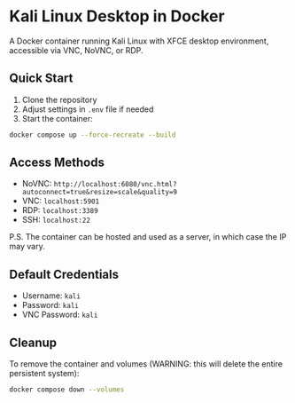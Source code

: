 # Kali Linux Desktop in Docker

A Docker container running Kali Linux with XFCE desktop environment, accessible via VNC, NoVNC, or RDP.

## Quick Start

1. Clone the repository
2. Adjust settings in `.env` file if needed
3. Start the container:
```bash
docker compose up --force-recreate --build
```

## Access Methods

- NoVNC: `http://localhost:6080/vnc.html?autoconnect=true&resize=scale&quality=9`
- VNC: `localhost:5901`
- RDP: `localhost:3389`
- SSH: `localhost:22`

P.S. The container can be hosted and used as a server, in which case the IP may vary.

## Default Credentials

- Username: `kali`
- Password: `kali`
- VNC Password: `kali`

## Cleanup

To remove the container and volumes (WARNING: this will delete the entire persistent system):
```bash
docker compose down --volumes
```
